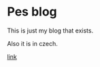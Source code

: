 # Pes blog
This is just my blog that exists.

Also it is in czech.

[link](https://pesopes.github.io/Pes_blog/)
